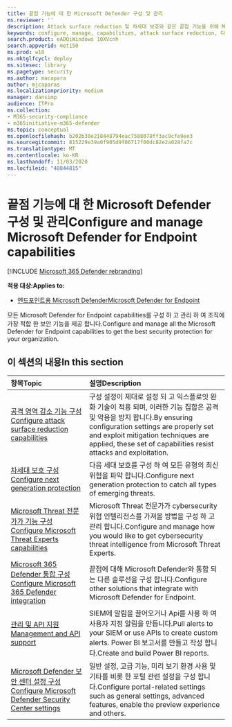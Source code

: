 ```yaml
---
title: 끝점 기능에 대 한 Microsoft Defender 구성 및 관리
ms.reviewer: ''
description: Attack surface reduction 및 차세대 보호와 같은 끝점 기능을 위해 Microsoft Defender를 구성 하 고 관리 합니다.
keywords: configure, manage, capabilities, attack surface reduction, 다음 세대 보호, 보안 제어, 끝점 검색 및 응답, 자동 조사 및 업데이트, 보안 제어, 컨트롤
search.product: eADQiWindows 10XVcnh
search.appverid: met150
ms.prod: w10
ms.mktglfcycl: deploy
ms.sitesec: library
ms.pagetype: security
ms.author: macapara
author: mjcaparas
ms.localizationpriority: medium
manager: dansimp
audience: ITPro
ms.collection:
- M365-security-compliance
- m365initiative-m365-defender
ms.topic: conceptual
ms.openlocfilehash: b202b30e218448794eac7588078ff3ac9cfe9ee3
ms.sourcegitcommit: 815229e39a0f905d9f06717f00dc82e2a028fa7c
ms.translationtype: MT
ms.contentlocale: ko-KR
ms.lasthandoff: 11/03/2020
ms.locfileid: "48844815"
---
```

# <a name="configure-and-manage-microsoft-defender-for-endpoint-capabilities"></a><span data-ttu-id="c3be2-104">끝점 기능에 대 한 Microsoft Defender 구성 및 관리</span><span class="sxs-lookup"><span data-stu-id="c3be2-104">Configure and manage Microsoft Defender for Endpoint capabilities</span></span>

[!INCLUDE [Microsoft 365 Defender rebranding](../includes/microsoft-defender.md)]

<span data-ttu-id="c3be2-105">**적용 대상:**</span><span class="sxs-lookup"><span data-stu-id="c3be2-105">**Applies to:**</span></span>

- [<span data-ttu-id="c3be2-106">엔드포인트용 Microsoft Defender</span><span class="sxs-lookup"><span data-stu-id="c3be2-106">Microsoft Defender for Endpoint</span></span>](https://go.microsoft.com/fwlink/p/?linkid=2069559)

<span data-ttu-id="c3be2-107">모든 Microsoft Defender for Endpoint capabilities를 구성 하 고 관리 하 여 조직에 가장 적합 한 보안 기능을 제공 합니다.</span><span class="sxs-lookup"><span data-stu-id="c3be2-107">Configure and manage all the Microsoft Defender for Endpoint capabilities to get the best security protection for your organization.</span></span> 


## <a name="in-this-section"></a><span data-ttu-id="c3be2-108">이 섹션의 내용</span><span class="sxs-lookup"><span data-stu-id="c3be2-108">In this section</span></span> 
<span data-ttu-id="c3be2-109">항목</span><span class="sxs-lookup"><span data-stu-id="c3be2-109">Topic</span></span> | <span data-ttu-id="c3be2-110">설명</span><span class="sxs-lookup"><span data-stu-id="c3be2-110">Description</span></span> 
:---|:---
[<span data-ttu-id="c3be2-111">공격 영역 감소 기능 구성</span><span class="sxs-lookup"><span data-stu-id="c3be2-111">Configure attack surface reduction capabilities</span></span>](https://docs.microsoft.com/windows/security/threat-protection/microsoft-defender-atp/configure-attack-surface-reduction) |  <span data-ttu-id="c3be2-112">구성 설정이 제대로 설정 되 고 익스플로잇 완화 기술이 적용 되며, 이러한 기능 집합은 공격 및 악용을 방지 합니다.</span><span class="sxs-lookup"><span data-stu-id="c3be2-112">By ensuring configuration settings are properly set and exploit mitigation techniques are applied, these set of capabilities resist attacks and exploitation.</span></span> 
[<span data-ttu-id="c3be2-113">차세대 보호 구성</span><span class="sxs-lookup"><span data-stu-id="c3be2-113">Configure next generation protection</span></span>](https://docs.microsoft.com/windows/security/threat-protection/windows-defender-antivirus/configure-windows-defender-antivirus-features) | <span data-ttu-id="c3be2-114">다음 세대 보호를 구성 하 여 모든 유형의 최신 위협을 파악 합니다.</span><span class="sxs-lookup"><span data-stu-id="c3be2-114">Configure next generation protection to catch all types of emerging threats.</span></span>
[<span data-ttu-id="c3be2-115">Microsoft Threat 전문가가 기능 구성</span><span class="sxs-lookup"><span data-stu-id="c3be2-115">Configure Microsoft Threat Experts capabilities</span></span>](https://docs.microsoft.com/windows/security/threat-protection/microsoft-defender-atp/configure-microsoft-threat-experts) | <span data-ttu-id="c3be2-116">Microsoft Threat 전문가가 cybersecurity 위협 인텔리전스를 가져올 방법을 구성 하 고 관리 합니다.</span><span class="sxs-lookup"><span data-stu-id="c3be2-116">Configure and manage how you would like to get cybersecurity threat intelligence from Microsoft Threat Experts.</span></span>
[<span data-ttu-id="c3be2-117">Microsoft 365 Defender 통합 구성</span><span class="sxs-lookup"><span data-stu-id="c3be2-117">Configure Microsoft 365 Defender integration</span></span>](https://docs.microsoft.com/windows/security/threat-protection/microsoft-defender-atp/threat-protection-integration)| <span data-ttu-id="c3be2-118">끝점에 대해 Microsoft Defender와 통합 되는 다른 솔루션을 구성 합니다.</span><span class="sxs-lookup"><span data-stu-id="c3be2-118">Configure other solutions that integrate with Microsoft Defender for Endpoint.</span></span>
[<span data-ttu-id="c3be2-119">관리 및 API 지원</span><span class="sxs-lookup"><span data-stu-id="c3be2-119">Management and API support</span></span>](https://docs.microsoft.com/windows/security/threat-protection/microsoft-defender-atp/management-apis)| <span data-ttu-id="c3be2-120">SIEM에 알림을 끌어오거나 Api를 사용 하 여 사용자 지정 알림을 만듭니다.</span><span class="sxs-lookup"><span data-stu-id="c3be2-120">Pull alerts to your SIEM or use APIs to create custom alerts.</span></span> <span data-ttu-id="c3be2-121">Power BI 보고서를 만들고 작성 합니다.</span><span class="sxs-lookup"><span data-stu-id="c3be2-121">Create and build Power BI reports.</span></span> 
[<span data-ttu-id="c3be2-122">Microsoft Defender 보안 센터 설정 구성</span><span class="sxs-lookup"><span data-stu-id="c3be2-122">Configure Microsoft Defender Security Center settings</span></span>](https://docs.microsoft.com/windows/security/threat-protection/microsoft-defender-atp/preferences-setup) |  <span data-ttu-id="c3be2-123">일반 설정, 고급 기능, 미리 보기 환경 사용 및 기타를 비롯 한 포털 관련 설정을 구성 합니다.</span><span class="sxs-lookup"><span data-stu-id="c3be2-123">Configure portal-related settings such as general settings, advanced features, enable the preview experience and others.</span></span>



